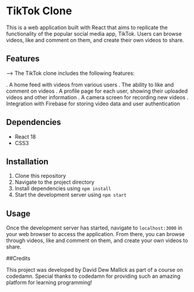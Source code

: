 # TikTok Clone

This is a web application built with React that aims to replicate the functionality of the popular social media app, TikTok. Users can browse videos, like and comment on them, and create their own videos to share.

## Features
--> The TikTok clone includes the following features:

. A home feed with videos from various users
. The ability to like and comment on videos
. A profile page for each user, showing their uploaded videos and other information
. A camera screen for recording new videos
. Integration with Firebase for storing video data and user authentication

## Dependencies

- React 18
- CSS3

## Installation

1. Clone this repository
2. Navigate to the project directory 
3. Install dependencies using `npm install`
4. Start the development server using `npm start`

## Usage

Once the development server has started, navigate to `localhost:3000` in your web browser to access the application. From there, you can browse through videos, like and comment on them, and create your own videos to share.



##Credits

This project was developed by David Dew Mallick as part of a course on codedamn. Special thanks to codedamn for providing such an amazing platform for learning programming!

